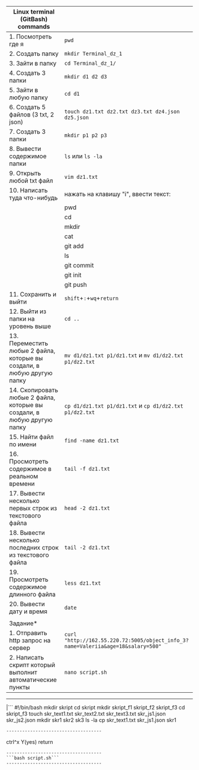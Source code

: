 |Linux terminal (GitBash) commands||
|---|---|
|1. Посмотреть где я|```pwd```|
|2. Создать папку|```mkdir Terminal_dz_1```|
|3. Зайти в папку|```cd Terminal_dz_1/```|
|4. Создать 3 папки|```mkdir d1 d2 d3```|
|5. Зайти в любую папку|```cd d1```|
|6. Создать 5 файлов (3 txt, 2 json)|```touch dz1.txt dz2.txt dz3.txt dz4.json dz5.json```|
|7. Создать 3 папки|```mkdir p1 p2 p3```|
|8. Вывести содержимое папки|```ls``` или ```ls -la```|
|9. Открыть любой txt файл|```vim dz1.txt```|
|10. Написать туда что-нибудь|нажать на клавишу "i", ввести текст:
||                                                pwd
||                                                cd
||                                                mkdir
||                                                cat
||                                                git add
||                                                ls
||                                                git commit
||                                                git init
||                                                git push|
|11. Сохранить и выйти|```shift```+```:```+```wq```+```return```|
|12. Выйти из папки на уровень выше|```cd ..```|
|13. Переместить любые 2 файла, которые вы создали, в любую другую папку|```mv d1/dz1.txt p1/dz1.txt``` и ```mv d1/dz2.txt p1/dz2.txt```|
|14. Скопировать любые 2 файла, которые вы создали, в любую другую папку|```cp d1/dz1.txt p1/dz1.txt``` и ```cp d1/dz2.txt p1/dz2.txt```|
|15. Найти файл по имени|```find -name dz1.txt```|
|16. Просмотреть содержимое в реальном времени|```tail -f dz1.txt```|
|17. Вывести несколько первых строк из текстового файла|```head -2 dz1.txt```|
|18. Вывести несколько последних строк из текстового файла|```tail -2 dz1.txt```|
|19. Просмотреть содержимое длинного файла|```less dz1.txt```|
|20. Вывести дату и время|```date```|
|||
|Задание*||
|1. Отправить http запрос на сервер|```curl "http://162.55.220.72:5005/object_info_3?name=Valeriia&age=18&salary=500"```|
|2. Написать скрипт который выполнит автоматические пункты|```nano script.sh```|
-------------------------------------
|```
#!/bin/bash
mkdir skript
cd skript
mkdir skript_f1 skript_f2 skript_f3
cd skript_f3
touch skr_text1.txt skr_text2.txt skr_text3.txt skr_js1.json skr_js2.json
mkdir skr1 skr2 sk3
ls -la
cp skr_text1.txt skr_js1.json skr1
```|
------------------------------------
```
ctrl^x 
Y(yes)
return
```
------------------------------------
```bash script.sh```
------------------------------------
